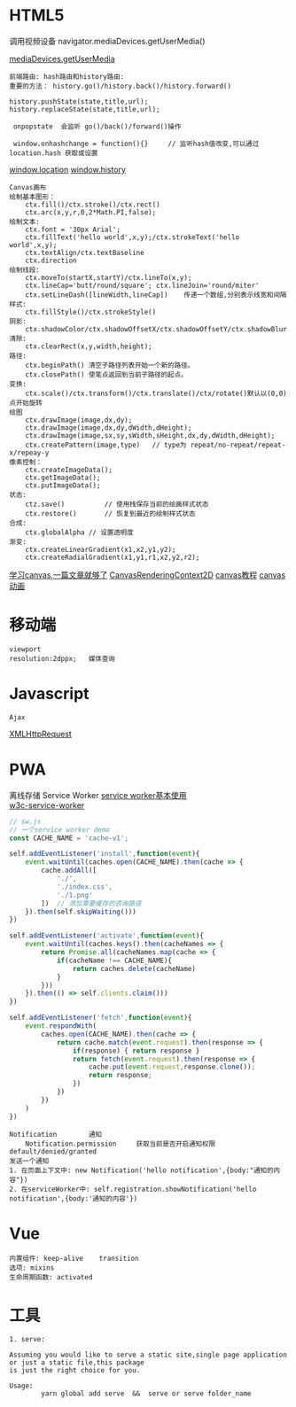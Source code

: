 # HTML5

  调用视频设备 navigator.mediaDevices.getUserMedia()
    
[mediaDevices.getUserMedia](https://developer.mozilla.org/zh-CN/docs/Web/API/MediaDevices/getUserMedia)

	前端路由: hash路由和history路由:
    重要的方法： history.go()/history.back()/history.forward()
    
    history.pushState(state,title,url);                     
    history.replaceState(state,title,url);
			
	 onpopstate  会监听 go()/back()/forward()操作

	 window.onhashchange = function(){}     // 监听hash值改变,可以通过location.hash 获取或设置
                 
[window.location](https://developer.mozilla.org/zh-CN/docs/Web/API/Location)
[window.history](https://developer.mozilla.org/zh-CN/docs/Web/API/History_API)
    
	Canvas画布
	绘制基本图形：
		ctx.fill()/ctx.stroke()/ctx.rect()
		ctx.arc(x,y,r,0,2*Math.PI,false);
	绘制文本:
		ctx.font = '30px Arial';	
		ctx.fillText('hello world',x,y);/ctx.strokeText('hello world',x,y);
		ctx.textAlign/ctx.textBaseline
		ctx.direction
	绘制线段:
		ctx.moveTo(startX,startY)/ctx.lineTo(x,y);
		ctx.lineCap='butt/round/square'; ctx.lineJoin='round/miter'
		ctx.setLineDash([lineWidth,lineCap])	传递一个数组,分别表示线宽和间隔
	样式:
		ctx.fillStyle()/ctx.strokeStyle()
	阴影:
		ctx.shadowColor/ctx.shadowOffsetX/ctx.shadowOffsetY/ctx.shadowBlur
	清除:
		ctx.clearRect(x,y,width,height);
	路径:
		ctx.beginPath()	清空子路径列表开始一个新的路径。
		ctx.closePath()	使笔点返回到当前子路径的起点。
	变换:
		ctx.scale()/ctx.transform()/ctx.translate()/ctx/rotate()默认以(0,0)点开始旋转
	绘图
		ctx.drawImage(image,dx,dy);
		ctx.drawImage(image,dx,dy,dWidth,dHeight);
		ctx.drawImage(image,sx,sy,sWidth,sHeight,dx,dy,dWidth,dHeight);
		ctx.createPattern(image,type)	// type为 repeat/no-repeat/repeat-x/repeay-y
	像素控制：
		ctx.createImageData();	
		ctx.getImageData();
		ctx.putImageData();
	状态:
		ctz.save()			// 使用栈保存当前的绘画样式状态
		ctx.restore()		// 恢复到最近的绘制样式状态
	合成:
		ctx.globalAlpha	// 设置透明度
	渐变:
		ctx.createLinearGradient(x1,x2,y1,y2);
		ctx.createRadialGradient(x1,y1,r1,x2,y2,r2);
			
[学习canvas,一篇文章就够了](https://www.runoob.com/w3cnote/html5-canvas-intro.html)
[CanvasRenderingContext2D](https://developer.mozilla.org/zh-CN/docs/Web/API/CanvasRenderingContext2D)
[canvas教程](https://developer.mozilla.org/zh-CN/docs/Web/API/Canvas_API/Tutorial/Basic_usage)
[canvas动画](https://developer.mozilla.org/zh-CN/docs/Web/API/Canvas_API/Tutorial/Basic_animations)

# 移动端
	
	viewport	
	resolution:2dppx;	媒体查询

# Javascript
	
	Ajax
[XMLHttpRequest](https://developer.mozilla.org/zh-CN/docs/Web/API/XMLHttpRequest)

# PWA

  离线存储    Service Worker
[service worker基本使用](https://googlechrome.github.io/samples/service-worker/basic/index.html)     
[w3c-service-worker](https://w3c.github.io/ServiceWorker/#motivations)
```js
// sw.js
// 一个service worker demo
const CACHE_NAME = 'cache-v1';

self.addEventListener('install',function(event){
	event.waitUntil(caches.open(CACHE_NAME).then(cache => {
		cache.addAll([
			'./',
			'./index.css',
			'./1.png'
		])	// 添加需要缓存的咨询路径
	}).then(self.skipWaiting()))
})

self.addEventListener('activate',function(event){
	event.waitUntil(caches.keys().then(cacheNames => {
		return Promise.all(cacheNames.map(cache => {
			if(cacheName !== CACHE_NAME){
				return caches.delete(cacheName)
			}
		}))
	}).then(() => self.clients.claim()))
})

self.addEventListener('fetch',function(event){
	event.respondWith(
		caches.open(CACHE_NAME).then(cache => {
			return cache.match(event.request).then(response => {
				if(response) { return response }
				return fetch(event.request).then(response => {
					cache.put(event.request,response.clone());
					return response;
				})
			})
		})
	)
})
```
	Notification		通知
		Notification.permission		获取当前是否开启通知权限	default/denied/granted
	发送一个通知
	1. 在页面上下文中: new Notification('hello notification',{body:"通知的内容"})
	2. 在serviceWorker中: self.registration.showNotification('hello notification',{body:'通知的内容'})
	
# Vue
		
	内置组件: keep-alive	transition
	选项: mixins
	生命周期函数: activated
		
# 工具
    
	1. serve: 
			
	Assuming you would like to serve a static site,single page application or just a static file,this package
	is just the right choice for you.
	
	Usage:
			yarn global add serve  &&  serve or serve folder_name
     
        
    
    
    
    
    
    
    
    
    
    
    
    
    
    
    
    
    
    
    
    
    
    
    
    